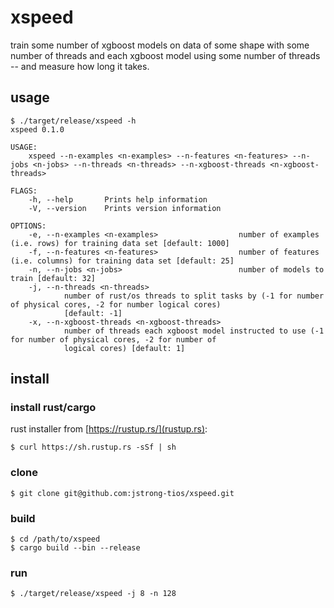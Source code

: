 # xspeed

train some number of xgboost models on data of some shape with some number of threads and each xgboost model using some number of threads -- and measure how long it takes.

## usage

```console
$ ./target/release/xspeed -h
xspeed 0.1.0

USAGE:
    xspeed --n-examples <n-examples> --n-features <n-features> --n-jobs <n-jobs> --n-threads <n-threads> --n-xgboost-threads <n-xgboost-threads>

FLAGS:
    -h, --help       Prints help information
    -V, --version    Prints version information

OPTIONS:
    -e, --n-examples <n-examples>                  number of examples (i.e. rows) for training data set [default: 1000]
    -f, --n-features <n-features>                  number of features (i.e. columns) for training data set [default: 25]
    -n, --n-jobs <n-jobs>                          number of models to train [default: 32]
    -j, --n-threads <n-threads>
            number of rust/os threads to split tasks by (-1 for number of physical cores, -2 for number logical cores)
            [default: -1]
    -x, --n-xgboost-threads <n-xgboost-threads>
            number of threads each xgboost model instructed to use (-1 for number of physical cores, -2 for number of
            logical cores) [default: 1]
```

## install

### install rust/cargo

rust installer from [https://rustup.rs/](rustup.rs):

```console
$ curl https://sh.rustup.rs -sSf | sh
```

### clone

```console
$ git clone git@github.com:jstrong-tios/xspeed.git
```

### build

```console
$ cd /path/to/xspeed
$ cargo build --bin --release
```

### run

```console
$ ./target/release/xspeed -j 8 -n 128
```

